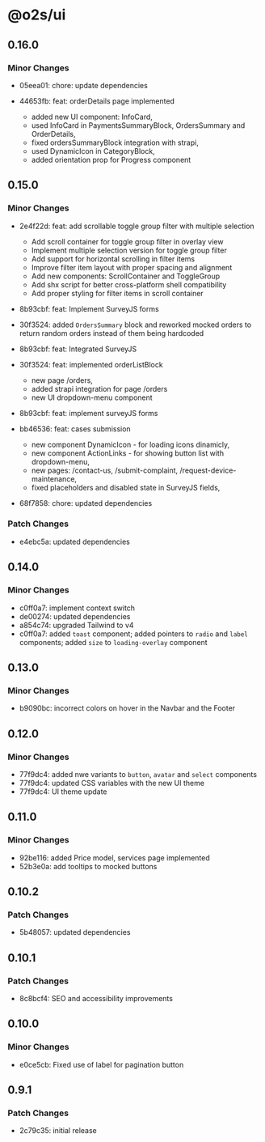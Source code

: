 # @o2s/ui

## 0.16.0

### Minor Changes

- 05eea01: chore: update dependencies
- 44653fb: feat: orderDetails page implemented

    - added new UI component: InfoCard,
    - used InfoCard in PaymentsSummaryBlock, OrdersSummary and OrderDetails,
    - fixed ordersSummaryBlock integration with strapi,
    - used DynamicIcon in CategoryBlock,
    - added orientation prop for Progress component

## 0.15.0

### Minor Changes

- 2e4f22d: feat: add scrollable toggle group filter with multiple selection

    - Add scroll container for toggle group filter in overlay view
    - Implement multiple selection version for toggle group filter
    - Add support for horizontal scrolling in filter items
    - Improve filter item layout with proper spacing and alignment
    - Add new components: ScrollContainer and ToggleGroup
    - Add shx script for better cross-platform shell compatibility
    - Add proper styling for filter items in scroll container

- 8b93cbf: feat: Implement SurveyJS forms
- 30f3524: added `OrdersSummary` block and reworked mocked orders to return random orders instead of them being hardcoded
- 8b93cbf: feat: Integrated SurveyJS
- 30f3524: feat: implemented orderListBlock

    - new page /orders,
    - added strapi integration for page /orders
    - new UI dropdown-menu component

- 8b93cbf: feat: implement surveyJS forms
- bb46536: feat: cases submission

    - new component DynamicIcon - for loading icons dinamicly,
    - new component ActionLinks - for showing button list with dropdown-menu,
    - new pages: /contact-us, /submit-complaint, /request-device-maintenance,
    - fixed placeholders and disabled state in SurveyJS fields,

- 68f7858: chore: updated dependencies

### Patch Changes

- e4ebc5a: updated dependencies

## 0.14.0

### Minor Changes

- c0ff0a7: implement context switch
- de00274: updated dependencies
- a854c74: upgraded Tailwind to v4
- c0ff0a7: added `toast` component; added pointers to `radio` and `label` components; added `size` to `loading-overlay` component

## 0.13.0

### Minor Changes

- b9090bc: incorrect colors on hover in the Navbar and the Footer

## 0.12.0

### Minor Changes

- 77f9dc4: added nwe variants to `button`, `avatar` and `select` components
- 77f9dc4: updated CSS variables with the new UI theme
- 77f9dc4: UI theme update

## 0.11.0

### Minor Changes

- 92be116: added Price model, services page implemented
- 52b3e0a: add tooltips to mocked buttons

## 0.10.2

### Patch Changes

- 5b48057: updated dependencies

## 0.10.1

### Patch Changes

- 8c8bcf4: SEO and accessibility improvements

## 0.10.0

### Minor Changes

- e0ce5cb: Fixed use of label for pagination button

## 0.9.1

### Patch Changes

- 2c79c35: initial release
